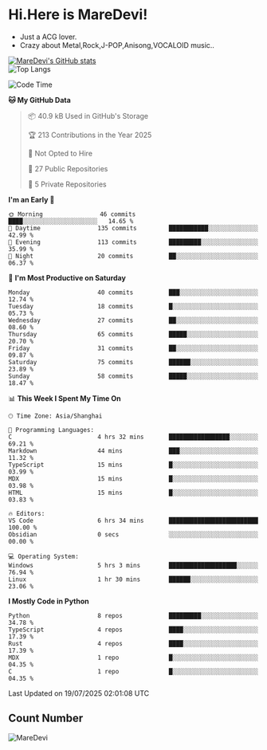 # Hi.Here is MareDevi!

- Just a ACG lover.
- Crazy about Metal,Rock,J-POP,Anisong,VOCALOID music..

[![MareDevi's GitHub stats](https://github-readme-stats.vercel.app/api?username=MareDevi&show_icons=true&theme=algolia)](https://github.com/anuraghazra/github-readme-stats)  
![Top Langs](https://github-readme-stats.vercel.app/api/top-langs/?username=MareDevi&layout=compact&theme=algolia)

<!--START_SECTION:waka-->
![Code Time](http://img.shields.io/badge/Code%20Time-273%20hrs%2051%20mins-blue)

**🐱 My GitHub Data** 

> 📦 40.9 kB Used in GitHub's Storage 
 > 
> 🏆 213 Contributions in the Year 2025
 > 
> 🚫 Not Opted to Hire
 > 
> 📜 27 Public Repositories 
 > 
> 🔑 5 Private Repositories 
 > 
**I'm an Early 🐤** 

```text
🌞 Morning                46 commits          ████░░░░░░░░░░░░░░░░░░░░░   14.65 % 
🌆 Daytime                135 commits         ███████████░░░░░░░░░░░░░░   42.99 % 
🌃 Evening                113 commits         █████████░░░░░░░░░░░░░░░░   35.99 % 
🌙 Night                  20 commits          ██░░░░░░░░░░░░░░░░░░░░░░░   06.37 % 
```
📅 **I'm Most Productive on Saturday** 

```text
Monday                   40 commits          ███░░░░░░░░░░░░░░░░░░░░░░   12.74 % 
Tuesday                  18 commits          █░░░░░░░░░░░░░░░░░░░░░░░░   05.73 % 
Wednesday                27 commits          ██░░░░░░░░░░░░░░░░░░░░░░░   08.60 % 
Thursday                 65 commits          █████░░░░░░░░░░░░░░░░░░░░   20.70 % 
Friday                   31 commits          ██░░░░░░░░░░░░░░░░░░░░░░░   09.87 % 
Saturday                 75 commits          ██████░░░░░░░░░░░░░░░░░░░   23.89 % 
Sunday                   58 commits          █████░░░░░░░░░░░░░░░░░░░░   18.47 % 
```


📊 **This Week I Spent My Time On** 

```text
🕑︎ Time Zone: Asia/Shanghai

💬 Programming Languages: 
C                        4 hrs 32 mins       █████████████████░░░░░░░░   69.21 % 
Markdown                 44 mins             ███░░░░░░░░░░░░░░░░░░░░░░   11.32 % 
TypeScript               15 mins             █░░░░░░░░░░░░░░░░░░░░░░░░   03.99 % 
MDX                      15 mins             █░░░░░░░░░░░░░░░░░░░░░░░░   03.98 % 
HTML                     15 mins             █░░░░░░░░░░░░░░░░░░░░░░░░   03.83 % 

🔥 Editors: 
VS Code                  6 hrs 34 mins       █████████████████████████   100.00 % 
Obsidian                 0 secs              ░░░░░░░░░░░░░░░░░░░░░░░░░   00.00 % 

💻 Operating System: 
Windows                  5 hrs 3 mins        ███████████████████░░░░░░   76.94 % 
Linux                    1 hr 30 mins        ██████░░░░░░░░░░░░░░░░░░░   23.06 % 
```

**I Mostly Code in Python** 

```text
Python                   8 repos             █████████░░░░░░░░░░░░░░░░   34.78 % 
TypeScript               4 repos             ████░░░░░░░░░░░░░░░░░░░░░   17.39 % 
Rust                     4 repos             ████░░░░░░░░░░░░░░░░░░░░░   17.39 % 
MDX                      1 repo              █░░░░░░░░░░░░░░░░░░░░░░░░   04.35 % 
C                        1 repo              █░░░░░░░░░░░░░░░░░░░░░░░░   04.35 % 
```




 Last Updated on 19/07/2025 02:01:08 UTC
<!--END_SECTION:waka-->

## Count Number
![MareDevi](https://count.getloli.com/get/@maredevi?theme=moebooru-h)  

<!---
MareDevi/MareDevi is a ✨ special ✨ repository because its `README.md` (this file) appears on your GitHub profile.
You can click the Preview link to take a look at your changes.
--->
